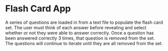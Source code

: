 # Flash Card App
A series of questions are loaded in from a text file to populate the flash card set. The user must think of each answer before revealing and select whether or not they were able to answer correctly. Once a question has been answered correctly 3 times, that question is removed from the set. The questions will continue to iterate until they are all removed from the set.
